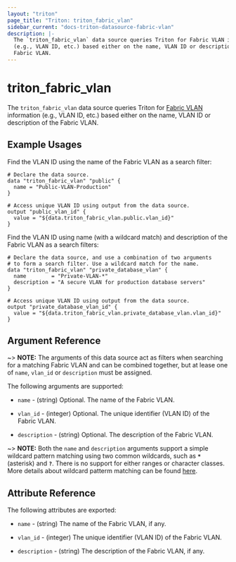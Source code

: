 ```yaml
---
layout: "triton"
page_title: "Triton: triton_fabric_vlan"
sidebar_current: "docs-triton-datasource-fabric-vlan"
description: |-
  The `triton_fabric_vlan` data source queries Triton for Fabric VLAN information
  (e.g., VLAN ID, etc.) based either on the name, VLAN ID or description of the
  Fabric VLAN.
---
```


# triton_fabric_vlan

The `triton_fabric_vlan` data source queries Triton for [Fabric VLAN][1]
information (e.g., VLAN ID, etc.) based either on the name, VLAN ID or
description of the Fabric VLAN.

## Example Usages

Find the VLAN ID using the name of the Fabric VLAN as a search filter:

```hcl
# Declare the data source.
data "triton_fabric_vlan" "public" {
  name = "Public-VLAN-Production"
}

# Access unique VLAN ID using output from the data source.
output "public_vlan_id" {
  value = "${data.triton_fabric_vlan.public.vlan_id}"
}
```

Find the VLAN ID using name (with a wildcard match) and description of
the Fabric VLAN as a search filters:

```hcl
# Declare the data source, and use a combination of two arguments
# to form a search filter. Use a wildcard match for the name.
data "triton_fabric_vlan" "private_database_vlan" {
  name        = "Private-VLAN-*"
  description = "A secure VLAN for production database servers"
}

# Access unique VLAN ID using output from the data source.
output "private_database_vlan_id" {
  value = "${data.triton_fabric_vlan.private_database_vlan.vlan_id}"
}
```
## Argument Reference

~> **NOTE:** The arguments of this data source act as filters when searching for
a matching Fabric VLAN and can be combined together, but at lease one of `name`,
`vlan_id` or `description` must be assigned.

The following arguments are supported:

* `name` - (string)
    Optional. The name of the Fabric VLAN.

* `vlan_id` - (integer)
    Optional. The unique identifier (VLAN ID) of the Fabric VLAN.

* `description` - (string)
    Optional. The description of the Fabric VLAN.

~> **NOTE:** Both the `name` and `description` arguments support a simple wildcard
pattern matching using two common wildcards, such as **`*`** (asterisk) and **`?`**.
There is no support for either ranges or character classes. More details about
wildcard patterm matching can be found [here][2].

## Attribute Reference

The following attributes are exported:

* `name` - (string)
    The name of the Fabric VLAN, if any.

* `vlan_id` - (integer)
    The unique identifier (VLAN ID) of the Fabric VLAN.

* `description` - (string)
    The description of the Fabric VLAN, if any.

[1]: https://docs.joyent.com/public-cloud/network/sdn#vlans
[2]: https://en.wikipedia.org/wiki/Glob_(programming)
